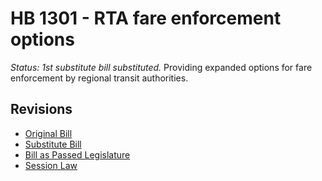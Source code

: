 # HB 1301 - RTA fare enforcement options
*Status: 1st substitute bill substituted.*
Providing expanded options for fare enforcement by regional transit authorities.

## Revisions
* [Original Bill](1/)
* [Substitute Bill](S/)
* [Bill as Passed Legislature](S.PL/)
* [Session Law](S.SL/)